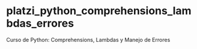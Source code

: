 # platzi_python_comprehensions_lambdas_errores
Curso de Python: Comprehensions, Lambdas y Manejo de Errores
